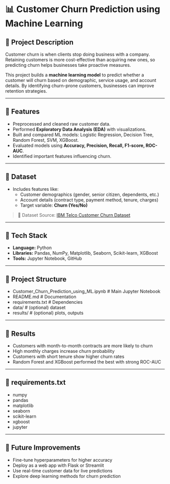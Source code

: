 # 📊 Customer Churn Prediction using Machine Learning

## 🔹 Project Description
Customer churn is when clients stop doing business with a company. Retaining customers is more cost-effective than acquiring new ones, so predicting churn helps businesses take proactive measures.  

This project builds a **machine learning model** to predict whether a customer will churn based on demographic, service usage, and account details. By identifying churn-prone customers, businesses can improve retention strategies.

---

## 🔹 Features
- Preprocessed and cleaned raw customer data.  
- Performed **Exploratory Data Analysis (EDA)** with visualizations.  
- Built and compared ML models: Logistic Regression, Decision Tree, Random Forest, SVM, XGBoost.  
- Evaluated models using **Accuracy, Precision, Recall, F1-score, ROC-AUC**.  
- Identified important features influencing churn.  

---

## 🔹 Dataset
- Includes features like:  
  - Customer demographics (gender, senior citizen, dependents, etc.)  
  - Account details (contract type, payment method, tenure, charges)  
  - Target variable: **Churn (Yes/No)**  

> 📌 Dataset Source: [IBM Telco Customer Churn Dataset](https://www.kaggle.com/blastchar/telco-customer-churn)  

---

## 🔹 Tech Stack
- **Language:** Python  
- **Libraries:** Pandas, NumPy, Matplotlib, Seaborn, Scikit-learn, XGBoost  
- **Tools:** Jupyter Notebook, GitHub

---

## 🔹 Project Structure
- Customer_Churn_Prediction_using_ML.ipynb # Main Jupyter Notebook
- README.md # Documentation
- requirements.txt # Dependencies
- data/ # (optional) dataset
- results/ # (optional) plots, outputs

---

## 🔹 Results
- Customers with month-to-month contracts are more likely to churn
- High monthly charges increase churn probability
- Customers with short tenure show higher churn rates
- Random Forest and XGBoost performed the best with strong ROC-AUC

---

## 🔹 requirements.txt
- numpy
- pandas
- matplotlib
- seaborn
- scikit-learn
- xgboost
- jupyter

---

## 🔹 Future Improvements
- Fine-tune hyperparameters for higher accuracy
- Deploy as a web app with Flask or Streamlit
- Use real-time customer data for live predictions
- Explore deep learning methods for churn prediction
